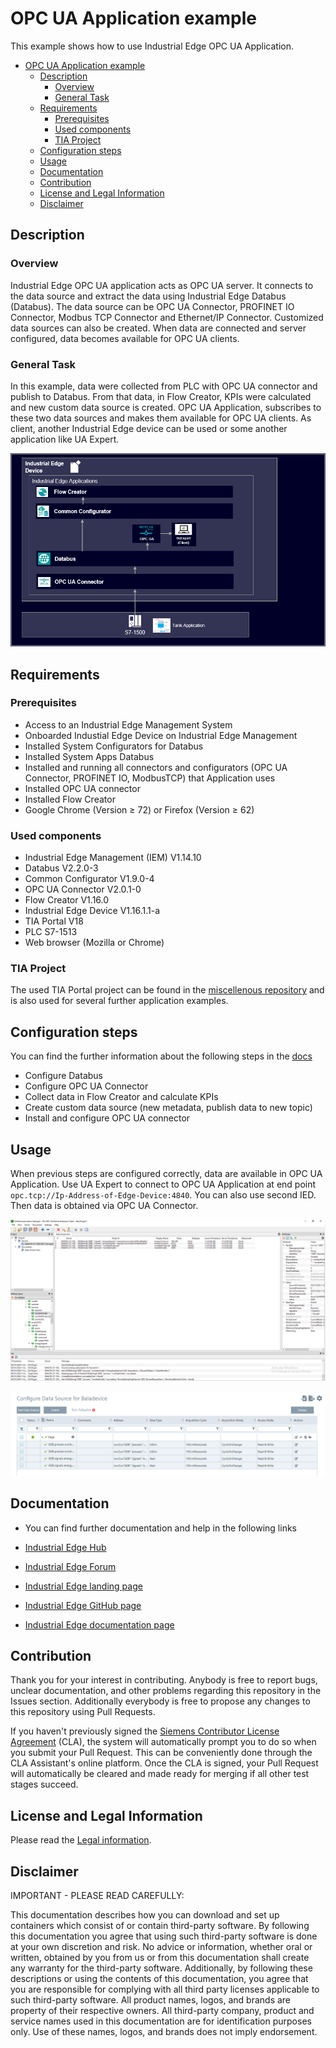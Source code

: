 # OPC UA Application example

This example shows how to use Industrial Edge OPC UA Application.

- [OPC UA Application example](#opc-ua-application-example)
  - [Description](#description)
    - [Overview](#overview)
    - [General Task](#general-task)
  - [Requirements](#requirements)
    - [Prerequisites](#prerequisites)
    - [Used components](#used-components)
    - [TIA Project](#tia-project)
  - [Configuration steps](#configuration-steps)
  - [Usage](#usage)
  - [Documentation](#documentation)
  - [Contribution](#contribution)
  - [License and Legal Information](#license-and-legal-information)
  - [Disclaimer](#Disclaimer)

## Description

### Overview

Industrial Edge OPC UA application acts as OPC UA server. It connects to the data source and extract the data using Industrial Edge Databus (Databus). The data source can be OPC UA Connector, PROFINET IO Connector, Modbus TCP Connector and Ethernet/IP Connector. Customized data sources can also be created. When data are connected and server configured, data becomes available for OPC UA clients.

### General Task

In this example, data were collected from PLC with OPC UA connector and publish to Databus. From that data, in Flow Creator, KPIs were calculated and new custom data source is created. OPC UA Application, subscribes to these two data sources and makes them available for OPC UA clients. As client, another Industrial Edge device can be used or some another application like UA Expert.

![opcuanewarchi.PNG](docs/graphics/opcuanewarchi.PNG)


## Requirements

### Prerequisites

- Access to an Industrial Edge Management System 
- Onboarded Industial Edge Device on Industrial Edge Management 
- Installed System Configurators for Databus
- Installed System Apps Databus
- Installed and running all connectors and configurators (OPC UA Connector, PROFINET IO, ModbusTCP) that Application uses
- Installed OPC UA connector
- Installed Flow Creator
- Google Chrome (Version ≥ 72) or Firefox (Version ≥ 62)

### Used components

- Industrial Edge Management (IEM) V1.14.10
- Databus V2.2.0-3
- Common Configurator V1.9.0-4
- OPC UA Connector V2.0.1-0
- Flow Creator V1.16.0
- Industrial Edge Device V1.16.1.1-a
- TIA Portal V18
- PLC S7-1513
- Web browser (Mozilla or Chrome)

### TIA Project

The used TIA Portal project can be found in the [miscellenous repository](https://github.com/industrial-edge/miscellaneous/tree/main/tank%20application) and is also used for several further application examples.

## Configuration steps

You can find the further information about the following steps in the [docs](docs/Installation.md)

- Configure Databus
- Configure OPC UA Connector
- Collect data in Flow Creator and calculate KPIs
- Create custom data source (new metadata, publish data to new topic)
- Install and configure OPC UA connector 

## Usage

When previous steps are configured correctly, data are available in OPC UA Application. Use UA Expert to connect to OPC UA Application at end point `opc.tcp://Ip-Address-of-Edge-Device:4840`. You can also use second IED. Then data is obtained via OPC UA Connector.

![/UAexpertopcuaPNG.PNG](docs/graphics/UAexpertopcuaPNG.PNG)

![uaexpertdatasource.PNG](docs/graphics/uaexpertdatasource.PNG)

## Documentation

- You can find further documentation and help in the following links

 - [Industrial Edge Hub]( https://iehub.eu1.edge.siemens.cloud/#/documentation)
 - [Industrial Edge Forum]( https://forum.mendix.com/link/space/industrial-edge)
 - [Industrial Edge landing page]( https://new.siemens.com/global/en/products/automation/topic-areas/industrial-edge/simatic-edge.html)
 - [Industrial Edge GitHub page]( https://github.com/industrial-edge)
 - [Industrial Edge documentation page]( https://docs.eu1.edge.siemens.cloud/index.html)

 
## Contribution

Thank you for your interest in contributing. Anybody is free to report bugs, unclear documentation, and other problems regarding this repository in the Issues section. Additionally everybody is free to propose any changes to this repository using Pull Requests.

If you haven't previously signed the [Siemens Contributor License Agreement](https://cla-assistant.io/industrial-edge/) (CLA), the system will automatically prompt you to do so when you submit your Pull Request. This can be conveniently done through the CLA Assistant's online platform. Once the CLA is signed, your Pull Request will automatically be cleared and made ready for merging if all other test stages succeed.
 


## License and Legal Information

Please read the [Legal information](LICENSE.txt).

## Disclaimer

IMPORTANT - PLEASE READ CAREFULLY:

 

This documentation describes how you can download and set up containers which consist of or contain third-party software. By following this documentation you agree that using such third-party software is done at your own discretion and risk. No advice or information, whether oral or written, obtained by you from us or from this documentation shall create any warranty for the third-party software. Additionally, by following these descriptions or using the contents of this documentation, you agree that you are responsible for complying with all third party licenses applicable to such third-party software. All product names, logos, and brands are property of their respective owners. All third-party company, product and service names used in this documentation are for identification purposes only. Use of these names, logos, and brands does not imply endorsement.




